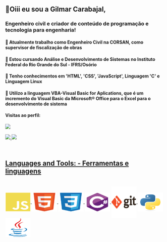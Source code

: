 

<h2>👋Oiii eu sou a Gilmar Carabajal, </h2>
<h3>Engenheiro civil e criador de conteúdo de programação e tecnologia para engenharia! </h3>


<h4>🔭 Atualmente trabalho como Engenheiro Civil na CORSAN, como supervisor de fiscalização de obras</h4>
<h4>🌱 Estou cursando Análise e Desenvolvimento de Sistemas no Instituto Federal do Rio Grande do Sul - IFRS/Osório</h4>
<h4>👯 Tenho conhecimentos em 'HTML', 'CSS', 'JavaScript', Linguagem 'C' e Linguagem Linux</h4>
<h4>🤔 Utilizo a linguagem VBA-Visual Basic for Aplications, que é um incremento do Visual Basic da Microsoft® Office para o Excel para o desenvolvimento de sistema</h4>

<h4>Visitas ao perfil:</h4>
<p align="left"> 
   <p align="left"> 
      <img alingn="left" src="https://profile-counter.glitch.me/gilmarcarabajal/count.svg" />
   </p>
</p>

<div>
<a href="https://github.com/GilmarCarabajal">
<img height="180em" src="https://github-readme-stats.vercel.app/api?username=GilmarCarabajal&show_icons=true&theme=dracula&include_all_comits=true&count_private=true">
<img height="180em" src="https://github-readme-stats.vercel.app/api/top-langs/?username=GilmarCarabajal&layout=compact&langs_count-168&theme
=dracula">
</div>


<p align="left"> <br /> <h2>Languages and Tools: - Ferramentas e linguagens </h2>
<div style="display: inline_block"><br>  
  <img align="center" alt="GCarabajal-Js" height="60" width="80" src="https://raw.githubusercontent.com/devicons/devicon/master/icons/javascript/javascript-plain.svg">
  <img align="center" alt="GCarabajal-HTML" height="60" width="80" src="https://raw.githubusercontent.com/devicons/devicon/master/icons/html5/html5-original.svg">
  <img align="center" alt="GCarabajal-CSS" height="60" width="80" src="https://raw.githubusercontent.com/devicons/devicon/master/icons/css3/css3-original.svg">
  <img align="center" alt="GCarabajal-Csharp" height="60" width="80" src="https://raw.githubusercontent.com/devicons/devicon/master/icons/csharp/csharp-original.svg">
  <img align="center" alt="GCarabajal-Csharp" height="100" width="80" src="https://raw.githubusercontent.com/devicons/devicon/master/icons/git/git-original-wordmark.svg">
  <img align="center" alt="GCarabajal-Python" height="60" width="80" src="https://raw.githubusercontent.com/devicons/devicon/master/icons/python/python-original.svg">
  <img align="center" alt="GCarabajal-Python" height="60" width="80" src="https://raw.githubusercontent.com/devicons/devicon/master/icons/java/java-original.svg">

  <br>
</div>
